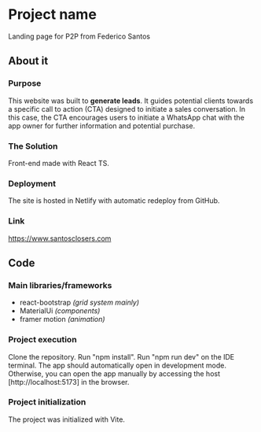 # Project name
Landing page for P2P from Federico Santos

## About it

### Purpose

This website was built to **generate leads**.
It guides potential clients towards a specific call to action (CTA) designed to initiate a sales conversation. In this case, the CTA encourages users to initiate a WhatsApp chat with the app owner for further information and potential purchase.

### The Solution

Front-end made with React TS.

### Deployment
The site is hosted in Netlify with automatic redeploy from GitHub.

### Link
https://www.santosclosers.com

## Code

### Main libraries/frameworks
- react-bootstrap _(grid system mainly)_
- MaterialUi _(components)_
- framer motion _(animation)_

### Project execution
Clone the repository. Run "npm install". Run "npm run dev" on the IDE terminal. The app should automatically open in development mode. Otherwise, you can open the app manually by accessing the host [http://localhost:5173] in the browser.

### Project initialization
The project was initialized with Vite.